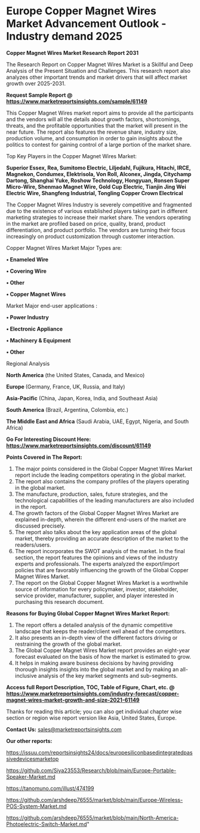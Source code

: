 # Europe Copper Magnet Wires Market Advancement Outlook - Industry demand 2025

<strong>Copper Magnet Wires Market Research Report 2031</strong>

The Research Report on Copper Magnet Wires Market is a Skillful and Deep Analysis of the Present Situation and Challenges. This research report also analyzes other important trends and market drivers that will affect market growth over 2025-2031.

<strong>Request Sample Report @ <a href=https://www.marketreportsinsights.com/sample/61149>https://www.marketreportsinsights.com/sample/61149</a></strong>

This Copper Magnet Wires market report aims to provide all the participants and the vendors will all the details about growth factors, shortcomings, threats, and the profitable opportunities that the market will present in the near future. The report also features the revenue share, industry size, production volume, and consumption in order to gain insights about the politics to contest for gaining control of a large portion of the market share.

Top Key Players in the Copper Magnet Wires Market:

<strong>Superior Essex, Rea, Sumitomo Electric, Liljedahl, Fujikura, Hitachi, IRCE, Magnekon, Condumex, Elektrisola, Von Roll, Alconex, Jingda, Citychamp Dartong, Shanghai Yuke, Roshow Technology, Hongyuan, Ronsen Super Micro-Wire, Shenmao Magnet Wire, Gold Cup Electric, Tianjin Jing Wei Electric Wire, Shangfeng Industrial, Tongling Copper Crown Electrical</strong>

The Copper Magnet Wires Industry is severely competitive and fragmented due to the existence of various established players taking part in different marketing strategies to increase their market share. The vendors operating in the market are profiled based on price, quality, brand, product differentiation, and product portfolio. The vendors are turning their focus increasingly on product customization through customer interaction.

Copper Magnet Wires Market Major Types are:

<strong>• Enameled Wire

• Covering Wire

• Other

• Copper Magnet Wires</strong>

Market Major end-user applications :

<strong>• Power Industry

• Electronic Appliance

• Machinery & Equipment

• Other</strong>

Regional Analysis

</u><strong><b>North America</b></strong> (the United States, Canada, and Mexico)

<strong><b>Europe </b></strong>(Germany, France, UK, Russia, and Italy)

<strong><b>Asia-Pacific</b></strong> (China, Japan, Korea, India, and Southeast Asia)

<strong><b>South America</b></strong> (Brazil, Argentina, Colombia, etc.)

<strong><b>The Middle East and Africa</b></strong> (Saudi Arabia, UAE, Egypt, Nigeria, and South Africa)

<strong>Go For Interesting Discount Here: <a href=https://www.marketreportsinsights.com/discount/61149>https://www.marketreportsinsights.com/discount/61149</a></strong>

<strong>Points Covered in The Report:</strong>
<ol>
  <li>The major points considered in the Global Copper Magnet Wires Market report include the leading competitors operating in the global market.</li>
  <li>The report also contains the company profiles of the players operating in the global market.</li>
  <li>The manufacture, production, sales, future strategies, and the technological capabilities of the leading manufacturers are also included in the report.</li>
  <li>The growth factors of the Global Copper Magnet Wires Market are explained in-depth, wherein the different end-users of the market are discussed precisely.</li>
  <li>The report also talks about the key application areas of the global market, thereby providing an accurate description of the market to the readers/users.</li>
  <li>The report incorporates the SWOT analysis of the market. In the final section, the report features the opinions and views of the industry experts and professionals. The experts analyzed the export/import policies that are favorably influencing the growth of the Global Copper Magnet Wires Market.</li>
  <li>The report on the Global Copper Magnet Wires Market is a worthwhile source of information for every policymaker, investor, stakeholder, service provider, manufacturer, supplier, and player interested in purchasing this research document.</li>
</ol>
<strong>Reasons for Buying Global Copper Magnet Wires Market Report:</strong>

<ol>
  <li>The report offers a detailed analysis of the dynamic competitive landscape that keeps the reader/client well ahead of the competitors.</li>
  <li>It also presents an in-depth view of the different factors driving or restraining the growth of the global market.</li>
  <li>The Global Copper Magnet Wires Market report provides an eight-year forecast evaluated on the basis of how the market is estimated to grow.</li>
  <li>It helps in making aware business decisions by having providing thorough insights insights into the global market and by making an all-inclusive analysis of the key market segments and sub-segments.</li>
</ol>
<strong>Access full Report Description, TOC, Table of Figure, Chart, etc. @ <a href=https://www.marketreportsinsights.com/industry-forecast/copper-magnet-wires-market-growth-and-size-2021-61149>https://www.marketreportsinsights.com/industry-forecast/copper-magnet-wires-market-growth-and-size-2021-61149</a></strong>


Thanks for reading this article; you can also get individual chapter wise section or region wise report version like Asia, United States, Europe.

<strong>Contact Us:</strong>
sales@marketreportsinsights.com

<strong>Our other reports:</strong>

<a href=https://issuu.com/reportsinsights24/docs/europesiliconbasedintegratedpassivedevicesmarketop>https://issuu.com/reportsinsights24/docs/europesiliconbasedintegratedpassivedevicesmarketop</a>

<a href=https://github.com/Siya23553/Research/blob/main/Europe-Portable-Speaker-Market.md>https://github.com/Siya23553/Research/blob/main/Europe-Portable-Speaker-Market.md</a>

<a href=https://tanomuno.com/illust/474199>https://tanomuno.com/illust/474199</a>

<a href=https://github.com/arshdeep76555/market/blob/main/Europe-Wireless-POS-System-Market.md>https://github.com/arshdeep76555/market/blob/main/Europe-Wireless-POS-System-Market.md</a>

<a href=https://github.com/arshdeep76555/market/blob/main/North-America-Photoelectric-Switch-Market.md>https://github.com/arshdeep76555/market/blob/main/North-America-Photoelectric-Switch-Market.md</a>"
